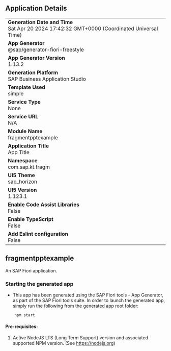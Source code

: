 ## Application Details
|               |
| ------------- |
|**Generation Date and Time**<br>Sat Apr 20 2024 17:42:32 GMT+0000 (Coordinated Universal Time)|
|**App Generator**<br>@sap/generator-fiori-freestyle|
|**App Generator Version**<br>1.13.2|
|**Generation Platform**<br>SAP Business Application Studio|
|**Template Used**<br>simple|
|**Service Type**<br>None|
|**Service URL**<br>N/A
|**Module Name**<br>fragmentpptexample|
|**Application Title**<br>App Title|
|**Namespace**<br>com.sap.kt.fragm|
|**UI5 Theme**<br>sap_horizon|
|**UI5 Version**<br>1.123.1|
|**Enable Code Assist Libraries**<br>False|
|**Enable TypeScript**<br>False|
|**Add Eslint configuration**<br>False|

## fragmentpptexample

An SAP Fiori application.

### Starting the generated app

-   This app has been generated using the SAP Fiori tools - App Generator, as part of the SAP Fiori tools suite.  In order to launch the generated app, simply run the following from the generated app root folder:

```
    npm start
```

#### Pre-requisites:

1. Active NodeJS LTS (Long Term Support) version and associated supported NPM version.  (See https://nodejs.org)


